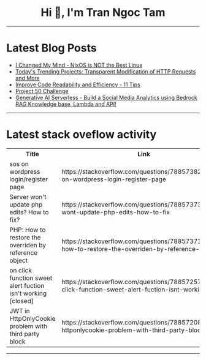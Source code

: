 <h1 align="center">Hi 👋, I'm Tran Ngoc Tam</h1>

---

# Latest Blog Posts 
<!-- BLOG-POST-LIST:START -->
- [I Changed My Mind - NixOS is NOT the Best Linux](https://dev.to/jasper-at-windswept/i-changed-my-mind-nixos-is-not-the-best-linux-1cpj)
- [Today&#39;s Trending Projects: Transparent Modification of HTTP Requests and More](https://dev.to/labex/todays-trending-projects-transparent-modification-of-http-requests-and-more-k6)
- [Improve Code Readability and Efficiency - 11 Tips](https://dev.to/anthonyhawkins/improve-code-readability-and-efficiency-11-tips-41n5)
- [Project 50 Challenge](https://dev.to/kiinda/project-50-challenge-jk4)
- [Generative AI Serverless - Build a Social Media Analytics using Bedrock RAG Knowledge base, Lambda and API!](https://dev.to/bhatiagirish/generative-ai-serverless-build-a-social-media-analytics-using-bedrock-rag-knowledge-base-lambda-and-api-28f0)
<!-- BLOG-POST-LIST:END -->

---

# Latest stack oveflow activity
<table>
  <tr><th>Title</th><th>Link</th></tr>
  <!-- STACKOVERFLOW:START --><tr><td>sos on wordpress login/register page</td><td>https://stackoverflow.com/questions/78857382/sos-on-wordpress-login-register-page</td></tr><tr><td>Server won&#39;t update php edits? How to fix?</td><td>https://stackoverflow.com/questions/78857373/server-wont-update-php-edits-how-to-fix</td></tr><tr><td>PHP: How to restore the overriden by reference object</td><td>https://stackoverflow.com/questions/78857371/php-how-to-restore-the-overriden-by-reference-object</td></tr><tr><td>on click function sweet alert fuction isn&#39;t working [closed]</td><td>https://stackoverflow.com/questions/78857257/on-click-function-sweet-alert-fuction-isnt-working</td></tr><tr><td>JWT in HttpOnlyCookie problem with third party block</td><td>https://stackoverflow.com/questions/78857208/jwt-in-httponlycookie-problem-with-third-party-block</td></tr><!-- STACKOVERFLOW:END -->
</table>

---


